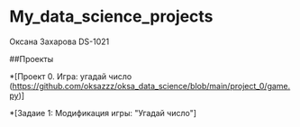 # My_data_science_projects
Оксана Захарова DS-1021

##Проекты

*[Проект 0. Игра: угадай число (https://github.com/oksazzz/oksa_data_science/blob/main/project_0/game.py)]

*[Задаие 1: Модификация игры: "Угадай число"]